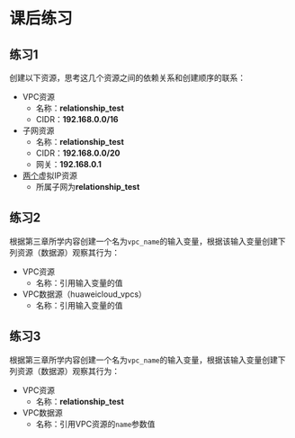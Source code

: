 # 课后练习

## 练习1

创建以下资源，思考这几个资源之间的依赖关系和创建顺序的联系：

- VPC资源
  + 名称：**relationship_test**
  + CIDR：**192.168.0.0/16**
- 子网资源
  + 名称：**relationship_test**
  + CIDR：**192.168.0.0/20**
  + 网关：**192.168.0.1**
- [两个](https://developer.hashicorp.com/terraform/language/meta-arguments/count)虚拟IP资源
  + 所属子网为**relationship_test**

## 练习2

根据第三章所学内容创建一个名为`vpc_name`的输入变量，根据该输入变量创建下列资源（数据源）观察其行为：

- VPC资源
  + 名称：引用输入变量的值
- VPC数据源（huaweicloud_vpcs）
  + 名称：引用输入变量的值

## 练习3

根据第三章所学内容创建一个名为`vpc_name`的输入变量，根据该输入变量创建下列资源（数据源）观察其行为：

- VPC资源
  + 名称：**relationship_test**
- VPC数据源
  + 名称：引用VPC资源的`name`参数值
